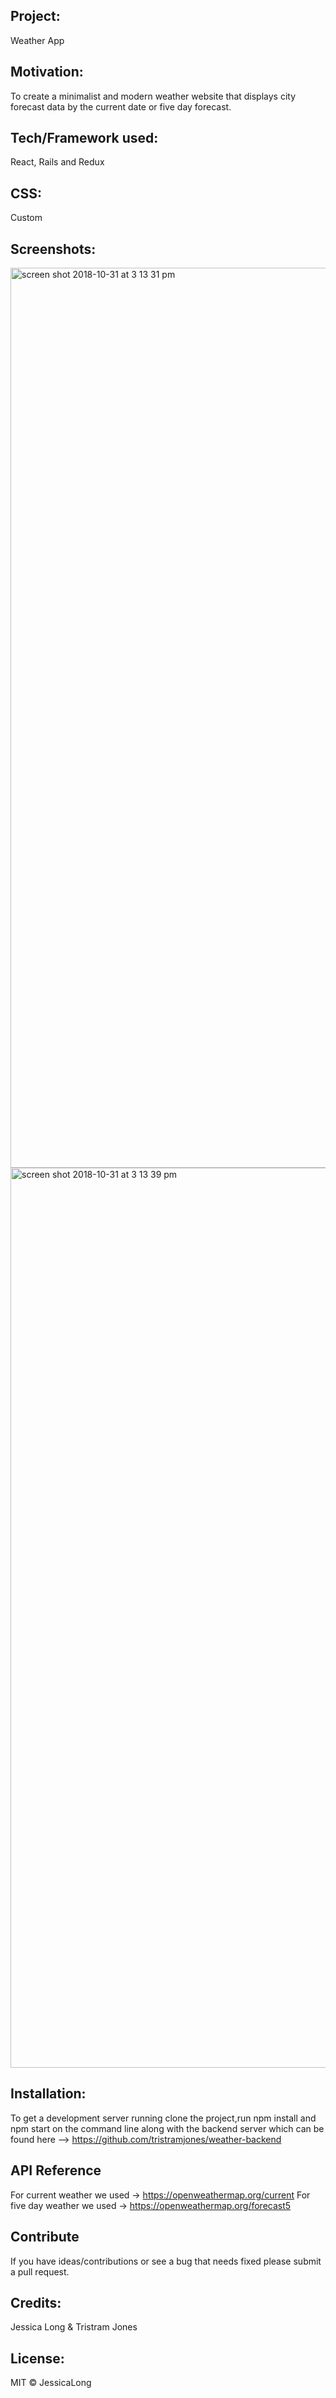 ## Project:
Weather App

## Motivation:
To create a minimalist and modern weather website that displays city forecast data by the current date or five day forecast. 

## Tech/Framework used:
React, Rails and Redux

## CSS:
Custom

## Screenshots:

<img width="1440" alt="screen shot 2018-10-31 at 3 13 31 pm" src="https://user-images.githubusercontent.com/35347408/47812787-a6628800-dd1f-11e8-9e68-d0246e35e05b.png">

<img width="1440" alt="screen shot 2018-10-31 at 3 13 39 pm" src="https://user-images.githubusercontent.com/35347408/47812764-9cd92000-dd1f-11e8-8113-84c11a7e3c09.png">


## Installation:
To get a development server running clone the project,run npm install and npm start on the command line along with the backend server which can be found here -->
https://github.com/tristramjones/weather-backend

## API Reference
For current weather we used -> https://openweathermap.org/current
For five day weather we used -> https://openweathermap.org/forecast5

## Contribute
If you have ideas/contributions or see a bug that needs fixed please submit a pull request. 

## Credits:
Jessica Long & Tristram Jones

## License:
MIT © JessicaLong
